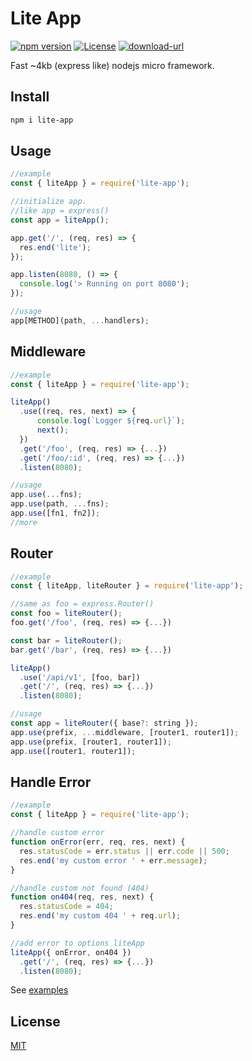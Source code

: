 # Lite App

[![npm version](https://img.shields.io/badge/npm-1.0.3-blue.svg)](https://npmjs.org/package/lite-app) 
[![License](https://img.shields.io/:license-mit-blue.svg)](http://badges.mit-license.org)
[![download-url](https://img.shields.io/npm/dm/lite-app.svg)](https://npmjs.org/package/lite-app)

Fast ~4kb (express like) nodejs micro framework.

## Install
```bash
npm i lite-app
```

## Usage

```js
//example
const { liteApp } = require('lite-app');

//initialize app.
//like app = express()
const app = liteApp();

app.get('/', (req, res) => {
  res.end('lite');
});

app.listen(8080, () => {
  console.log('> Running on port 8080');
});
```
```js
//usage
app[METHOD](path, ...handlers);
```
## Middleware
```js
//example
const { liteApp } = require('lite-app');

liteApp()
  .use((req, res, next) => {
      console.log(`Logger ${req.url}`);
      next();
  })
  .get('/foo', (req, res) => {...})
  .get('/foo/:id', (req, res) => {...})
  .listen(8080);
```
```js
//usage
app.use(...fns);
app.use(path, ...fns);
app.use([fn1, fn2]);
//more
```

## Router
```js
//example
const { liteApp, liteRouter } = require('lite-app');

//same as foo = express.Router()
const foo = liteRouter();
foo.get('/foo', (req, res) => {...})

const bar = liteRouter();
bar.get('/bar', (req, res) => {...})

liteApp()
  .use('/api/v1', [foo, bar])
  .get('/', (req, res) => {...})
  .listen(8080);
```
```js
//usage
const app = liteRouter({ base?: string });
app.use(prefix, ...middleware, [router1, router1]);
app.use(prefix, [router1, router1]);
app.use([router1, router1]);
```
## Handle Error
```js
//example
const { liteApp } = require('lite-app');

//handle custom error
function onError(err, req, res, next) {
  res.statusCode = err.status || err.code || 500;
  res.end('my custom error ' + err.message);
}

//handle custom not found (404)
function on404(req, res, next) {
  res.statusCode = 404;
  res.end('my custom 404 ' + req.url);
}

//add error to options liteApp
liteApp({ onError, on404 })
  .get('/', (req, res) => {...})
  .listen(8080);
```
See [examples](https://github.com/herudi/lite-app/tree/master/examples)

## License

[MIT](LICENSE)